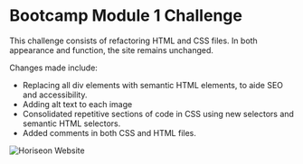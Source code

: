# Bootcamp Module 1 Challenge
This challenge consists of refactoring HTML and CSS files.
In both appearance and function, the site remains unchanged.

Changes made include:
- Replacing all div elements with semantic HTML elements, to aide SEO and accessibility.
- Adding alt text to each image
- Consolidated repetitive sections of code in CSS using new selectors and semantic HTML selectors.
- Added comments in both CSS and HTML files.

![Horiseon Website](./Horiseon-screenshot.png)
